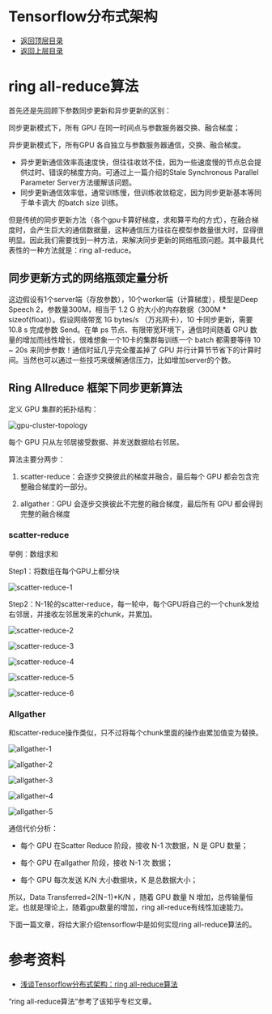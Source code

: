 # Tensorflow分布式架构

- [返回顶层目录](../../../../SUMMARY.md)
- [返回上层目录](../tensorflow1.0.md)



# ring all-reduce算法

首先还是先回顾下参数同步更新和异步更新的区别：

同步更新模式下，所有 GPU 在同一时间点与参数服务器交换、融合梯度；

异步更新模式下，所有GPU 各自独立与参数服务器通信，交换、融合梯度。

- 异步更新通信效率高速度快，但往往收敛不佳，因为一些速度慢的节点总会提供过时、错误的梯度方向。可通过上一篇介绍的Stale Synchronous Parallel Parameter Server方法缓解该问题。
- 同步更新通信效率低，通常训练慢，但训练收敛稳定，因为同步更新基本等同于单卡调大 的batch size 训练。

但是传统的同步更新方法（各个gpu卡算好梯度，求和算平均的方式），在融合梯度时，会产生巨大的通信数据量，这种通信压力往往在模型参数量很大时，显得很明显。因此我们需要找到一种方法，来解决同步更新的网络瓶颈问题。其中最具代表性的一种方法就是：ring all-reduce。

## 同步更新方式的网络瓶颈定量分析

这边假设有1个server端（存放参数），10个worker端（计算梯度），模型是Deep Speech 2，参数量300M，相当于 1.2 G 的大小的内存数据（300M * sizeof(float)）。假设网络带宽 1G bytes/s （万兆网卡），10 卡同步更新，需要 10.8 s 完成参数 Send。在单 ps 节点、有限带宽环境下，通信时间随着 GPU 数量的增加而线性增长，很难想象一个10卡的集群每训练一个 batch 都需要等待 10 ~ 20s 来同步参数！通信时延几乎完全覆盖掉了 GPU 并行计算节节省下的计算时间。当然也可以通过一些技巧来缓解通信压力，比如增加server的个数。

## Ring Allreduce 框架下同步更新算法

定义 GPU 集群的拓扑结构：

![gpu-cluster-topology](pic/gpu-cluster-topology.jpg)

每个 GPU 只从左邻居接受数据、并发送数据给右邻居。

算法主要分两步：

1. scatter-reduce：会逐步交换彼此的梯度并融合，最后每个 GPU 都会包含完整融合梯度的一部分。

2. allgather：GPU 会逐步交换彼此不完整的融合梯度，最后所有 GPU 都会得到完整的融合梯度

### scatter-reduce

举例：数组求和

Step1：将数组在每个GPU上都分块

![scatter-reduce-1](pic/scatter-reduce-1.jpg)

Step2：N-1轮的scatter-reduce，每一轮中，每个GPU将自己的一个chunk发给右邻居，并接收左邻居发来的chunk，并累加。

![scatter-reduce-2](pic/scatter-reduce-2.jpg)

![scatter-reduce-3](pic/scatter-reduce-3.jpg)

![scatter-reduce-4](pic/scatter-reduce-4.jpg)

![scatter-reduce-5](pic/scatter-reduce-5.jpg)

![scatter-reduce-6](pic/scatter-reduce-6.jpg)

### Allgather

和scatter-reduce操作类似，只不过将每个chunk里面的操作由累加值变为替换。

![allgather-1](pic/allgather-1.jpg)

![allgather-2](pic/allgather-2.jpg)

![allgather-3](pic/allgather-3.jpg)

![allgather-4](pic/allgather-4.jpg)

![allgather-5](pic/allgather-5.jpg)

通信代价分析：

* 每个 GPU 在Scatter Reduce 阶段，接收 N-1 次数据，N 是 GPU 数量；

* 每个 GPU 在allgather 阶段，接收 N-1 次 数据；

* 每个 GPU 每次发送 K/N 大小数据块，K 是总数据大小；

所以，Data Transferred=2(N−1)*K/N ，随着 GPU 数量 N 增加，总传输量恒定。也就是理论上，随着gpu数量的增加，ring all-reduce有线性加速能力。

下面一篇文章，将给大家介绍tensorflow中是如何实现ring all-reduce算法的。



# 参考资料

* [浅谈Tensorflow分布式架构：ring all-reduce算法](https://zhuanlan.zhihu.com/p/69797852)

“ring all-reduce算法”参考了该知乎专栏文章。

